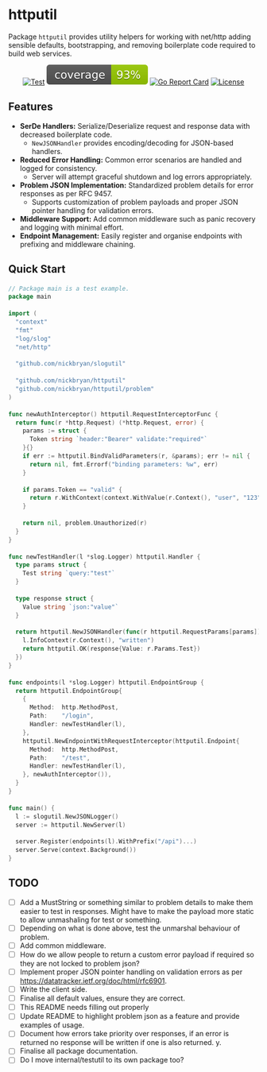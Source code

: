 # httputil
Package `httputil` provides utility helpers for working with net/http adding sensible defaults, bootstrapping, and 
removing boilerplate code required to build web services.

<div align="center">

[![Test](https://github.com/nickbryan/httputil/actions/workflows/test.yml/badge.svg)](https://github.com/nickbryan/httputil/actions)
[![Coverage](https://raw.githubusercontent.com/nickbryan/httputil/badges/.badges/main/coverage.svg)](https://github.com/nickbryan/httputil/actions)
[![Go Report Card](https://goreportcard.com/badge/nickbryan/httputil)](https://goreportcard.com/report/nickbryan/httputil)
[![License](https://img.shields.io/badge/license-MIT-blue.svg)](https://github.com/nickbryan/httputil/blob/master/LICENSE)

</div>

## Features
* **SerDe Handlers:** Serialize/Deserialize request and response data with decreased boilerplate code.
  * `NewJSONHandler` provides encoding/decoding for JSON-based handlers.
* **Reduced Error Handling:** Common error scenarios are handled and logged for consistency.
  * Server will attempt graceful shutdown and log errors appropriately.
* **Problem JSON Implementation:** Standardized problem details for error responses as per RFC 9457.
  * Supports customization of problem payloads and proper JSON pointer handling for validation errors.
* **Middleware Support:** Add common middleware such as panic recovery and logging with minimal effort.
* **Endpoint Management:** Easily register and organise endpoints with prefixing and middleware chaining.

## Quick Start
```go
// Package main is a test example.
package main

import (
  "context"
  "fmt"
  "log/slog"
  "net/http"

  "github.com/nickbryan/slogutil"

  "github.com/nickbryan/httputil"
  "github.com/nickbryan/httputil/problem"
)

func newAuthInterceptor() httputil.RequestInterceptorFunc {
  return func(r *http.Request) (*http.Request, error) {
    params := struct {
      Token string `header:"Bearer" validate:"required"`
    }{}
    if err := httputil.BindValidParameters(r, &params); err != nil {
      return nil, fmt.Errorf("binding parameters: %w", err)
    }

    if params.Token == "valid" {
      return r.WithContext(context.WithValue(r.Context(), "user", "123")), nil
    }

    return nil, problem.Unauthorized(r)
  }
}

func newTestHandler(l *slog.Logger) httputil.Handler {
  type params struct {
    Test string `query:"test"`
  }

  type response struct {
    Value string `json:"value"`
  }

  return httputil.NewJSONHandler(func(r httputil.RequestParams[params]) (*httputil.Response, error) {
    l.InfoContext(r.Context(), "written")
    return httputil.OK(response{Value: r.Params.Test})
  })
}

func endpoints(l *slog.Logger) httputil.EndpointGroup {
  return httputil.EndpointGroup{
    {
      Method:  http.MethodPost,
      Path:    "/login",
      Handler: newTestHandler(l),
    },
    httputil.NewEndpointWithRequestInterceptor(httputil.Endpoint{
      Method:  http.MethodPost,
      Path:    "/test",
      Handler: newTestHandler(l),
    }, newAuthInterceptor()),
  }
}

func main() {
  l := slogutil.NewJSONLogger()
  server := httputil.NewServer(l)

  server.Register(endpoints(l).WithPrefix("/api")...)
  server.Serve(context.Background())
}
```

## TODO
* [ ] Add a MustString or something similar to problem details to make them easier to test in responses. Might have to make the payload more static to allow unmashaling for test or something.
* [ ] Depending on what is done above, test the unmarshal behaviour of problem.
* [ ] Add common middleware.
* [ ] How do we allow people to return a custom error payload if required so they are not locked to problem json?
* [ ] Implement proper JSON pointer handling on validation errors as per https://datatracker.ietf.org/doc/html/rfc6901.
* [ ] Write the client side.
* [ ] Finalise all default values, ensure they are correct.
* [ ] This README needs filling out properly
* [ ] Update README to highlight problem json as a feature and provide examples of usage.
* [ ] Document how errors take priority over responses, if an error is returned no response will be written if one is also returned. y.
* [ ] Finalise all package documentation.
* [ ] Do I move internal/testutil to its own package too?

